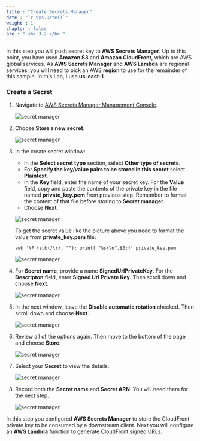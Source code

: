```yaml
---
title : "Create Secrets Manager"
date : "`r Sys.Date()`"
weight : 1
chapter : false
pre : " <b> 3.2 </b> "
---
```


In this step you will push secret key to **AWS Secrets Manager**. Up to this point, you have used **Amazon S3** and **Amazon CloudFront**, which are AWS global services. As **AWS Secrets Manager** and **AWS Lambda** are regional services, you will need to pick an AWS **region** to use for the remainder of this sample. In this Lab, I use **us-east-1**.

### Create a Secret

1. Navigate to [AWS Secrets Manager Management Console](https://us-east-1.console.aws.amazon.com/secretsmanager).

    ![secret manager](/images/3-secureCloudFrontDistribution/03-secretManager-1.png)

2. Choose **Store a new secret**.

    ![secret manager](/images/3-secureCloudFrontDistribution/03-secretManager-2.png)

3. In the create secret window: 
      + In the **Select secret type** section, select **Other type of secrets**.
      + For **Specify the key/value pairs to be stored in this secret** select **Plaintext**.
      + In the **Key** field, enter the name of your secret key. For the **Value** field, copy and paste the contents of the private key in the file named **private_key.pem** from previous step. Remember to format the content of that file before storing to **Secret manager**.
      + Choose **Next**.

    ![secret manager](/images/3-secureCloudFrontDistribution/03-secretManager-3.png)

    To get the secret value like the picture above you need to format the value from **private_key.pem** file:

    ```
    awk 'NF {sub(/\r/, ""); printf "%s\\n",$0;}' private_key.pem
    ```

    ![secret manager](/images/3-secureCloudFrontDistribution/03-secretManager-9.png)

4. For **Secret name**, provide a name **SignedUrlPrivateKey**. For the **Descripton** field, enter **Signed Url Private Key**. Then scroll down and choose **Next**.

    ![secret manager](/images/3-secureCloudFrontDistribution/03-secretManager-4.png)

5. In the next window, leave the **Disable automatic rotation** checked. Then scroll down and choose **Next**.

    ![secret manager](/images/3-secureCloudFrontDistribution/03-secretManager-5.png)

6. Review all of the options again. Then move to the bottom of the page and choose **Store**.

    ![secret manager](/images/3-secureCloudFrontDistribution/03-secretManager-6.png)

7. Select your **Secret** to view the details.

    ![secret manager](/images/3-secureCloudFrontDistribution/03-secretManager-8.png)

8. Record both the **Secret name** and **Secret ARN**. You will need them for the next step.

    ![secret manager](/images/3-secureCloudFrontDistribution/03-secretManager-7.png)

In this step you configured **AWS Secrets Manager** to store the CloudFront private key to be consumed by a downstream client. Next you will configure an **AWS Lambda** function to generate CloudFront signed URLs.